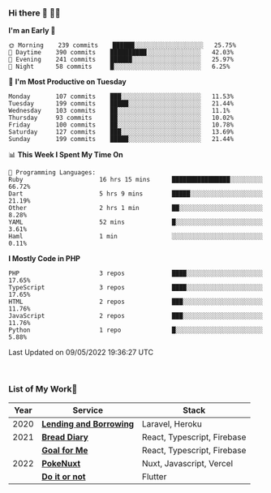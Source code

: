 ### Hi there 👋 🧑‍💻



<!--START_SECTION:waka-->
**I'm an Early 🐤** 

```text
🌞 Morning    239 commits    ██████░░░░░░░░░░░░░░░░░░░   25.75% 
🌆 Daytime    390 commits    ██████████░░░░░░░░░░░░░░░   42.03% 
🌃 Evening    241 commits    ██████░░░░░░░░░░░░░░░░░░░   25.97% 
🌙 Night      58 commits     █░░░░░░░░░░░░░░░░░░░░░░░░   6.25%

```
📅 **I'm Most Productive on Tuesday** 

```text
Monday       107 commits    ███░░░░░░░░░░░░░░░░░░░░░░   11.53% 
Tuesday      199 commits    █████░░░░░░░░░░░░░░░░░░░░   21.44% 
Wednesday    103 commits    ██░░░░░░░░░░░░░░░░░░░░░░░   11.1% 
Thursday     93 commits     ██░░░░░░░░░░░░░░░░░░░░░░░   10.02% 
Friday       100 commits    ██░░░░░░░░░░░░░░░░░░░░░░░   10.78% 
Saturday     127 commits    ███░░░░░░░░░░░░░░░░░░░░░░   13.69% 
Sunday       199 commits    █████░░░░░░░░░░░░░░░░░░░░   21.44%

```


📊 **This Week I Spent My Time On** 

```text
💬 Programming Languages: 
Ruby                     16 hrs 15 mins      ████████████████░░░░░░░░░   66.72% 
Dart                     5 hrs 9 mins        █████░░░░░░░░░░░░░░░░░░░░   21.19% 
Other                    2 hrs 1 min         ██░░░░░░░░░░░░░░░░░░░░░░░   8.28% 
YAML                     52 mins             █░░░░░░░░░░░░░░░░░░░░░░░░   3.61% 
Haml                     1 min               ░░░░░░░░░░░░░░░░░░░░░░░░░   0.11%

```

**I Mostly Code in PHP** 

```text
PHP                      3 repos             ████░░░░░░░░░░░░░░░░░░░░░   17.65% 
TypeScript               3 repos             ████░░░░░░░░░░░░░░░░░░░░░   17.65% 
HTML                     2 repos             ███░░░░░░░░░░░░░░░░░░░░░░   11.76% 
JavaScript               2 repos             ███░░░░░░░░░░░░░░░░░░░░░░   11.76% 
Python                   1 repo              █░░░░░░░░░░░░░░░░░░░░░░░░   5.88%

```



 Last Updated on 09/05/2022 19:36:27 UTC
<!--END_SECTION:waka-->


<br />

### List of My Work🚀

| Year | Service | Stack |
|--|--|--|
| 2020 | [**Lending and Borrowing**](https://lending-and-borrowing.herokuapp.com/) | Laravel, Heroku |
| 2021 | [**Bread Diary**](https://bread-diary-web.web.app/) | React, Typescript, Firebase |
|  | [**Goal for Me**](https://goal-for-me.web.app/) | React, Typescript, Firebase |
| 2022 | [**PokeNuxt**](https://pokenuxt.vercel.app/) | Nuxt, Javascript, Vercel |
|  | [**Do it or not**](https://apps.apple.com/jp/app/do-it-or-not/id1613818865) | Flutter |